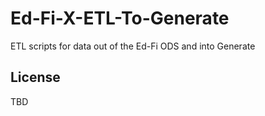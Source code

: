 # Ed-Fi-X-ETL-To-Generate
ETL scripts for data out of the Ed-Fi ODS and into Generate

## License
TBD
